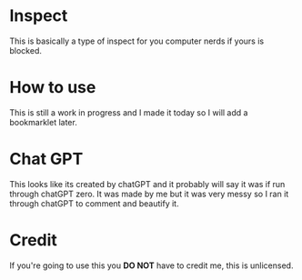 # Inspect
This is basically a type of inspect for you computer nerds if yours is blocked.

# How to use
This is still a work in progress and I made it today so I will add a bookmarklet later.

# Chat GPT
This looks like its created by chatGPT and it probably will say it was if run through chatGPT zero. It was made by me but it was very messy so I ran it through chatGPT to comment and beautify it.

# Credit
If you're going to use this you **DO NOT** have to credit me, this is unlicensed.
